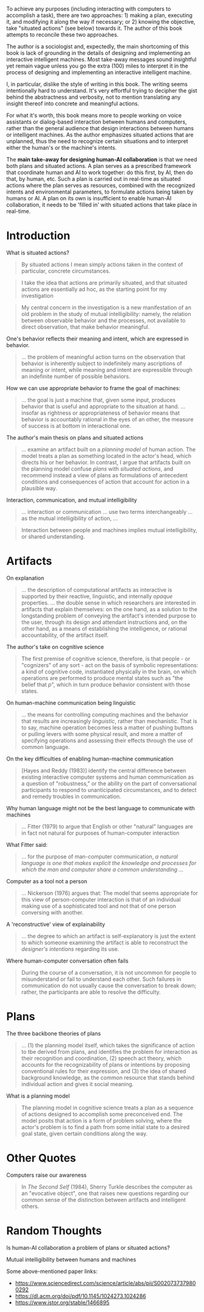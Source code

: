 <!-- 2023-plans-and-situated-actions -->

To achieve any purposes (including interacting with computers to accomplish a task), there are two approaches: 1) making a plan, executing it, and modifying it along the way if necessary; or 2) knowing the objective, take "situated actions" (see below) towards it. The author of this book attempts to reconcile these two approaches.

The author is a sociologist and, expectedly, the main shortcoming of this book is lack of grounding in the details of designing and implementing an interactive intelligent machines. Most take-away messages sound insightful yet remain vague unless you go the extra (100) miles to interpret it in the process of designing and implementing an interactive intelligent machine.

I, in particular, dislike the style of writing in this book. The writing seems intentionally hard to understand. It's very effortful trying to decipher the gist behind the abstractness and verbosity, not to mention translating any insight thereof into concrete and meaningful actions.

For what it's worth, this book means more to people working on voice assistants or dialog-based interaction between humans and computers, rather than the general audience that design interactions between humans or intelligent machines. As the author emphasizes situated actions that are unplanned, thus the need to recognize certain situations and to interpret either the human's or the machine's intents.

The **main take-away for designing human-AI collaboration** is that we need both plans and situated actions. A plan serves as a prescribed framework that coordinate human and AI to work together: do this first, by AI, then do that, by human, etc. Such a plan is carried out in real-time as situated actions where the plan serves as resources, combined with the recognized intents and environmental parameters, to formulate actions being taken by humans or AI. A plan on its own is insufficient to enable human-AI collaboration, it needs to be 'filled in' with situated actions that take place in real-time.

# Introduction

What is situated actions?
> By situated actions I mean simply actions taken in the context of particular, concrete circumstances.

> I take the idea that actions are primarily situated, and that situated actions are essentially ad hoc, as the starting point for my investigation


> My central concern in the investigation is a new manifestation of an old problem in the study of mutual intelligibility: namely, the relation between observable behavior and the processes, not available to direct observation, that make behavior meaningful.

One's behavior reflects their meaning and intent, which are expressed in behavior.
> ... the problem of meaningful action turns on the observation that behavior is inherently subject to indefinitely many ascriptions of meaning or intent, while meaning and intent are expressible through an indefinite number of possible behaviors.

How we can use appropriate behavior to frame the goal of machines:
> ... the goal is just a machine that, given some input, produces behavior that is useful and appropriate to the situation at hand. ... insofar as rightness or appropriateness of behavior means that behavior is accountably rational in the eyes of an other, the measure of success is at bottom in interactional one.

The author's main thesis on plans and situated actions
> ... examine an artifact built on a *planning model* of human action. The model treats a plan as something located in the actor's head, which directs his or her behavior. In contrast, I argue that artifacts built on the planning model confuse *plans* with *situated actions*, and recommend instead a view of plans as formulations of antecedent conditions and consequences of action that account for action in a plausible way.

Interaction, communication, and mutual intelligibility
> ... interaction or communication ... use two terms interchangeably ... as the mutual intelligibility of action, ...

> Interaction between people and machines implies mutual intelligibility, or shared understanding.

# Artifacts

On explanation
> ... the description of computational artifacts as interactive is supported by their reactive, linguistic, and internally *opaque* properties. ... the double sense in which researchers are interested in artifacts that explain themselves: on the one hand, as a solution to the longstanding problem of conveying the artifact's intended purpose to the user, through its design and attendant instructions and, on the other hand, as a means of establishing the intelligence, or rational accountability, of the artifact itself.

The author's take on cognitive science
> The first premise of cognitive science, therefore, is that people - or "cognizers" of any sort - act on the basis of symbolic representations: a kind of cognitive code, instantiated physically in the brain, on which operations are performed to produce mental states such as "the belief that *p*", which in turn produce behavior consistent with those states.

On human-machine communication being linguistic
> ... the means for controlling computing machines and the behavior that results are increasingly *linguistic*, rather than mechanistic. That is to say, machine operation becomes less a matter of pushing buttons or pulling levers with some physical result, and more a matter of specifying operations and assessing their effects through the use of common language.

On the key difficulties of enabling human-machine communication
> [Hayes and Reddy (1983)] identify the central difference between existing interactive computer systems and human communication as a question of "robustness," or the ability on the part of conversational participants to respond to unanticipated circumstances, and to detect and remedy troubles in communication.

Why human language might not be the best language to communicate with machines
> ... Fitter (1979) to argue that English or other "natural" languages are in fact not natural for purposes of human-computer interaction

What Fitter said:
> ... for the purpose of man-computer communication, *a natural language is one that makes explicit the knowledge and processes for which the man and computer share a common understanding ...*

Computer as a tool not a person
> ... Nickerson (1976) argues that: 
The model that seems appropriate for this view of person-computer interaction is that of an individual making use of a sophisticated tool and not that of one person conversing with another.

A 'reconstructive' view of explainability
> ... the degree to which an artifact is self-explanatory is just the extent to which someone examining the artifact is able to reconstruct the *designer's intentions* regarding its use.

Where human-computer conversation often fails
> During the course of a conversation, it is not uncommon for people to misunderstand or fail to understand each other. Such failures in communication do not usually cause the conversation to break down; rather, the participants are able to resolve the difficulty.

# Plans

The three backbone theories of plans
> ... (1) the planning model itself, which takes the significance of action to tbe derived from plans, and identifies the problem for interaction as their recognition and coordination, (2) speech act theory, which accounts for the recognizability of plans or intentions by proposing conventional rules for their expression, and (3) the idea of shared background knowledge, as the common resource that stands behind individual action and gives it social meaning.

What is a planning model
> The planning model in cognitive science treats a plan as a sequence of actions designed to accomplish some preconceived end. The model posits that action is a form of problem solving, where the actor's problem is to find a path from some initial state to a desired goal state, given certain conditions along the way.

# Other Quotes
Computers raise our awareness
> In *The Second Self* (1984), Sherry Turkle describes the computer as an "evocative object", one that raises new questions regarding our common sense of the distinction between artifacts and intelligent others.

# Random Thoughts
Is human-AI collaboration a problem of plans or situated actions?

Mutual intelligibility between humans and machines

Some above-mentioned paper links:
* https://www.sciencedirect.com/science/article/abs/pii/S0020737379800292
* https://dl.acm.org/doi/pdf/10.1145/1024273.1024286
* https://www.jstor.org/stable/1466895